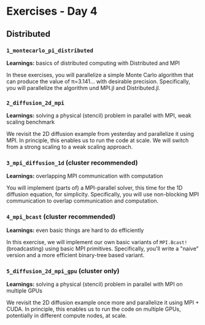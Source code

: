 # Exercises - Day 4

## Distributed

### `1_montecarlo_pi_distributed`

**Learnings:** basics of distributed computing with Distributed and MPI

In these exercises, you will parallelize a simple Monte Carlo algorithm that can produce the value of π=3.141... with desirable precision. Specifically, you will parallelize the algorithm und MPI.jl and Distributed.jl.

### `2_diffusion_2d_mpi`

**Learnings:** solving a physical (stencil) problem in parallel with MPI, weak scaling benchmark

We revisit the 2D diffusion example from yesterday and parallelize it using MPI. In principle, this enables us to run the code at scale. We will switch from a strong scaling to a weak scaling approach.

### `3_mpi_diffusion_1d` (cluster recommended)

**Learnings:** overlapping MPI communication with computation

You will implement (parts of) a MPI-parallel solver, this time for the 1D diffusion equation, for simplicity. Specifically, you will use non-blocking MPI communication to overlap communication and computation.

### `4_mpi_bcast` (cluster recommended)

**Learnings:** even basic things are hard to do efficiently

In this exercise, we will implement our own basic variants of `MPI.Bcast!` (broadcasting) using basic MPI primitives. Specifically, you'll write a "naive" version and a more efficient binary-tree based variant.

### `5_diffusion_2d_mpi_gpu` (cluster only)

**Learnings:** solving a physical (stencil) problem in parallel with MPI on multiple GPUs

We revisit the 2D diffusion example once more and parallelize it using MPI + CUDA. In principle, this enables us to run the code on multiple GPUs, potentially in different compute nodes, at scale.
